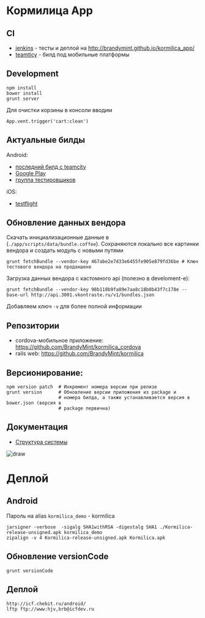 Кормилица App
=============

CI
--

* [jenkins](http://jenkins.icfdev.ru/job/kormilica_app/) - тесты и деплой на http://brandymint.github.io/kormilica_app/
* [teamticy](http://teamcity.brandymint.ru/viewType.html?buildTypeId=Kormilica_BuildAndUpload) - билд под мобильные платформы


Development
-----------

    npm install
    bower install
    grunt server

Для очистки корзины в консоли вводим

    App.vent.trigger('cart:clean')
    

Актуальные билды
----------------

Android:

* [последний билд с teamcity](http://icf.chebit.ru/android/Kormilica.apk)
* [Google Play](https://play.google.com/store/apps/details?id=com.brandymint.kormilica)
* [группа тестировщиков](https://plus.google.com/communities/111507310547613506785)


iOS:

* [testflight](https://www.testflightapp.com/dashboard/applications/1062985/)

Обновление данных вендора
--------------------------

Скачать инициализационные данные в (`./app/scripts/data/bundle.coffee`). Сохраняются локально все картинки вендора и создать модуль с новыми путями

    grunt fetchBundle --vendor-key 467abe2e7d33e6455fe905e879fd36be # Ключ тестового вендора на продакшене

Загрузка данных вендора с кастомного api (полезно в develoment-е):

    grunt fetchBundle --vendor-key 98b118b9fa89e7aa8c18b0b43f7c178e --base-url http://api.3001.vkontraste.ru/v1/bundles.json

Добавляем ключ `-v` для более полной информации
    
Репозитории
------------

* cordova-мобильное приложение: https://github.com/BrandyMint/kormilica_cordova
* rails web: https://github.com/BrandyMint/kormilica

Версионирование:
-----------

    npm version patch  # Инкремент номера версии при релизе
    grunt version      # Обновление версии приложения из package и
                       # номера билда, а также устанавливается версия в bower.json (версия в
                       # package первична)

Документация
-----

* [Структура системы](https://docs.google.com/drawings/d/1byyyI0WgBEKYeN7blmk7f2t20GMzyzR1Gl8JfR-ApSk/edit?usp=sharing)

![draw](https://docs.google.com/drawings/d/1byyyI0WgBEKYeN7blmk7f2t20GMzyzR1Gl8JfR-ApSk/pub?w=795&amp;h=372)


Деплой
======

Android
-------

Пароль на alias `kormilica_demo` - kormilica

    jarsigner -verbose  -sigalg SHA1withRSA -digestalg SHA1 ./Kormilica-release-unsigned.apk kormilica_demo
    zipalign -v 4 Kormilica-release-unsigned.apk Kormilica.apk


Обновление versionCode
----------------------

    grunt versionCode


Деплой
------

    http://icf.chebit.ru/android/
    lftp ftp://www:hjv,brb@icfdev.ru
